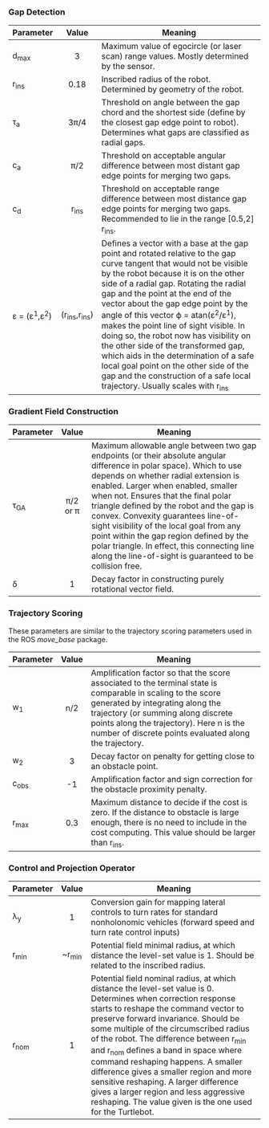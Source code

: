### Gap Detection

| Parameter |        Value      | Meaning |
| --------- | :---------------: | ------- |
| d<sub>max</sub> | 3 | Maximum value of egocircle (or laser scan) range values. Mostly determined by the sensor. |
| r<sub>ins</sub> | 0.18 | Inscribed radius of the robot. Determined by geometry of the robot. |
| &tau;<sub>a</sub> | 3&pi;/4 | Threshold on angle between the gap chord and the shortest side (define by the closest gap edge point to robot). Determines what gaps are classified as radial gaps. |
| c<sub>a</sub> | &pi;/2 | Threshold on acceptable angular difference between most distant gap edge points for merging two gaps. |
| c<sub>d</sub> | r<sub>ins</sub> | Threshold on acceptable range difference between most distance gap edge points for merging two gaps. Recommended to lie in the range  [0.5,2] r<sub>ins</sub>. |
| &epsilon; = (&epsilon;<sup>1</sup>,&epsilon;<sup>2</sup>) | (r<sub>ins</sub>,r<sub>ins</sub>) | Defines a vector with a base at the gap point and rotated relative to the gap curve tangent that would not be visible by the robot because it is on the other side of a radial gap. Rotating the radial gap and the point at the end of the vector about the gap edge point by the angle of this vector &#981; = atan(&epsilon;<sup>2</sup>/&epsilon;<sup>1</sup>), makes the point line of sight visible. In doing so, the robot now has visibility on the other side of the transformed gap, which aids in the determination of a safe local goal point on the other side of the gap and the construction of a safe local trajectory. Usually scales with r<sub>ins</sub>|

### Gradient Field Construction
| Parameter |        Value      | Meaning |
| --------- | :---------------: | ------- |
| &tau;<sub>GA</sub> | &pi;/2 or &pi; | Maximum allowable angle between two gap endpoints (or their absolute angular difference in polar space). Which to use depends on whether radial extension is enabled. Larger when enabled, smaller when not. Ensures that the final polar triangle defined by the robot and the gap is convex. Convexity guarantees line-of-sight visibility of the local goal from any point within the gap region defined by the polar triangle. In effect, this connecting line along the line-of-sight is guaranteed to be collision free. |
| &delta; | 1 | Decay factor in constructing purely rotational vector field. |

### Trajectory Scoring
These parameters are similar to the trajectory scoring parameters used in the ROS _move\_base_ package.

| Parameter |        Value      | Meaning |
| --------- | :---------------: | ------- |
| w<sub>1</sub> | n/2 | Amplification factor so that the score associated to the terminal state is comparable in scaling to the score generated by integrating along the trajectory (or summing along discrete points along the trajectory). Here n is the number of discrete points evaluated along the trajectory. |
| w<sub>2</sub> | 3 | Decay factor on penalty for getting close to an obstacle point. |
| c<sub>obs</sub> | -1 | Amplification factor and sign correction for the obstacle proximity penalty. |
| r<sub>max</sub> | 0.3 | Maximum distance to decide if the cost is zero. If the distance to obstacle is large enough, there is no need to include in the cost computing. This value should be larger than r<sub>ins</sub>. |

### Control and Projection Operator

| Parameter |        Value      | Meaning |
| --------- | :---------------: | ------- |
| &lambda;<sub>y</sub> | 1 | Conversion gain for mapping lateral controls to turn rates for standard nonholonomic vehicles (forward speed and turn rate control inputs) |
| r<sub>min</sub> | ~r<sub>min</sub> | Potential field minimal radius, at which distance the level-set value is 1. Should be related to the inscribed radius. |
| r<sub>nom</sub> | 1 | Potential field nominal radius, at which distance the level-set value is 0. Determines when correction response starts to reshape the command vector to preserve forward invariance. Should be some multiple of the circumscribed radius of the robot. The difference between r<sub>min</sub> and r<sub>nom</sub> defines a band in space where command reshaping happens. A smaller difference gives a smaller region and more sensitive reshaping.  A larger difference gives a larger region and less aggressive reshaping. The value given is the one used for the Turtlebot. |

